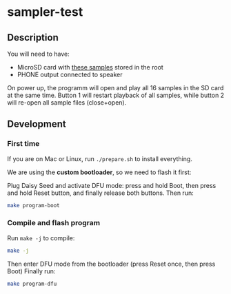 # sampler-test

## Description

You will need to have:
* MicroSD card with [these samples](https://drive.google.com/drive/folders/1RSWYkXHd0QHwRWoU4sSeadVigvZOFy5y?usp=sharing)
  stored in the root
* PHONE output connected to speaker

On power up, the programm will open and play all 16 samples in the SD card at
the same time.  Button 1 will restart playback of all samples, while button 2
will re-open all sample files (close+open).

## Development

### First time

If you are on Mac or Linux, run `./prepare.sh` to install everything.

We are using the **custom bootloader**, so we need to flash it first:

Plug Daisy Seed and activate DFU mode: press and hold Boot, then press and
hold Reset button, and finally release both buttons.  Then run:

```sh
make program-boot
```

### Compile and flash program

Run `make -j` to compile:

```sh
make -j
```

Then enter DFU mode from the bootloader (press Reset once, then press Boot)
Finally run:

```sh
make program-dfu
```

